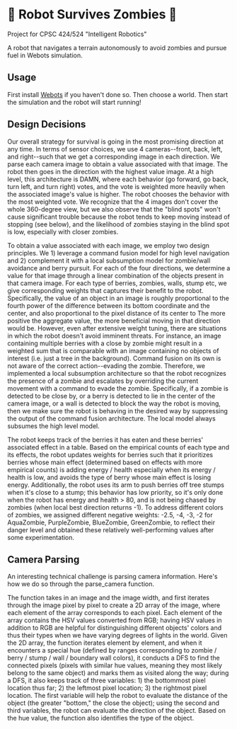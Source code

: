 # :construction: Robot Survives Zombies :construction:
Project for CPSC 424/524 "Intelligent Robotics"

A robot that navigates a terrain autonomously to avoid zombies and pursue fuel in Webots simulation.

## Usage
First install [Webots](https://cyberbotics.com/) if you haven't done so. Then choose a world. Then start the simulation and the robot will start running!

## Design Decisions
Our overall strategy for survival is going in the most promising direction at any time. In terms of sensor choices, we use 4 cameras--front, back, left, and right--such that we get a corresponding image in each direction. We parse each camera image to obtain a value associated with that image. The robot then goes in the direction with the highest value image. At a high level, this architecture is DAMN, where each behavior (go forward, go back, turn left, and turn right) votes, and the vote is weighted more heavily when the associated image's value is higher. The robot chooses the behavior with the most weighted vote. We recognize that the 4 images don't cover the whole 360-degree view, but we also observe that the "blind spots" won't cause significant trouble because the robot tends to keep moving instead of stopping (see below), and the likelihood of zombies staying in the blind spot is low, especially with closer zombies.


To obtain a value associated with each image, we employ two design principles. We 1) leverage a command fusion model for high level navigation and 2) complement it with a local subsumption model for zombie/wall avoidance and berry pursuit. For each of the four directions, we determine a value for that image through a linear combination of the objects present in that camera image. For each type of berries, zombies, walls, stump etc, we give corresponding weights that captures their benefit to the robot. Specifically, the value of an object in an image is roughly proportional to the fourth power of the difference between its bottom coordinate and the center, and also proportional to the pixel distance of its center to The more positive the aggregate value, the more beneficial moving in that direction would be. However, even after extensive weight tuning, there are situations in which the robot doesn’t avoid imminent threats. For instance, an image containing multiple berries with a close by zombie might result in a weighted sum that is comparable with an image containing no objects of interest (i.e. just a tree in the background). Command fusion on its own is not aware of the correct action--evading the zombie. Therefore, we implemented a local subsumption architecture so that the robot recognizes the presence of a zombie and escalates by overriding the current movement with a command to evade the zombie. Specifically, if a zombie is detected to be close by, or a berry is detected to lie in the center of the camera image, or a wall is detected to block the way the robot is moving, then we make sure the robot is behaving in the desired way by suppressing the output of the command fusion architecture. The local model always subsumes the high level model. 

The robot keeps track of the berries it has eaten and these berries' associated effect in a table. Based on the empirical counts of each type and its effects, the robot updates weights for berries such that it prioritizes berries whose main effect (determined based on effects with more empirical counts) is adding energy / health especially when its energy / health is low, and avoids the type of berry whose main effect is losing energy. Additionally, the robot uses its arm to push berries off tree stumps when it's close to a stump; this behavior has low priority, so it's only done when the robot has energy and health > 80, and is not being chased by zombies (when local best direction returns -1). To address different colors of zombies, we assigned different negative weights: -2.5, -4, -3, -2 for AquaZombie, PurpleZombie, BlueZombie, GreenZombie, to reflect their danger level and obtained these relatively well-performing values after some experimentation. 


## Camera Parsing
An interesting technical challenge is parsing camera information. Here's how we do so through the parse_camera function. 

The function takes in an image and the image width, and first iterates through the image pixel by pixel to create a 2D array of the image, where each element of the array corresponds to each pixel. Each element of the array contains the HSV values converted from RGB; having HSV values in addition to RGB are helpful for distinguishing different objects' colors and thus their types when we have varying degrees of lights in the world. Given the 2D array, the function iterates element by element, and when it encounters a special hue (defined by ranges corresponding to zombie / berry / stump / wall / boundary wall colors), it conducts a DFS to find the connected pixels (pixels with similar hue values, meaning they most likely belong to the same object) and marks them as visited along the way; during a DFS, it also keeps track of three variables: 1) the bottommost pixel location thus far; 2) the leftmost pixel location; 3) the rightmost pixel location. The first variable will help the robot to evaluate the distance of the object (the greater "bottom," the close the object); using the second and third variables, the robot can evaluate the direction of the object. Based on the hue value, the function also identifies the type of the object.
